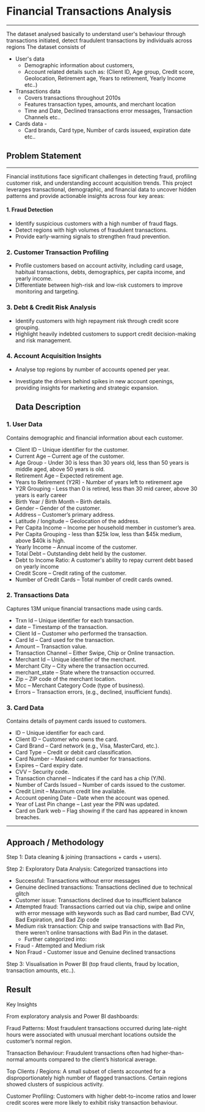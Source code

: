 # Financial Transactions Analysis
---
The dataset analysed basically to understand user's behaviour through transactions initiated, detect fraudulent transactions by individuals across regions
The dataset consists of

 - User's data 
   - Demographic information about customers, 
   - Account related details such as: (Client ID, Age group, Credit score, Geolocation, Retirement age, Years to retirement, Yearly Income etc..)
- Transactions data
   - Covers transactions throughout 2010s
   - Features transaction types, amounts, and merchant location
   - Time and Date, Declined transactions error messages, Transaction Channels etc..
 - Cards data -
   - Card brands, Card type, Number of cards issueed, expiration date etc..

## Problem Statement
---
Financial institutions face significant challenges in detecting fraud, profiling customer risk, and understanding account acquisition trends. This project leverages transactional, demographic, and financial data to uncover hidden patterns and provide actionable insights across four key areas:

#### 1. Fraud Detection

- Identify suspicious customers with a high number of fraud flags.
- Detect regions with high volumes of fraudulent transactions.
- Provide early-warning signals to strengthen fraud prevention.

### 2. Customer Transaction Profiling

- Profile customers based on account activity, including card usage, habitual transactions, debts, demographics, per capita income, and yearly income.
- Differentiate between high-risk and low-risk customers to improve monitoring and targeting.

### 3. Debt & Credit Risk Analysis

- Identify customers with high repayment risk through credit score grouping.
- Highlight heavily indebted customers to support credit decision-making and risk management.

### 4. Account Acquisition Insights

- Analyse top regions by number of accounts opened per year.
- Investigate the drivers behind spikes in new account openings, providing insights for marketing and strategic expansion.

  ## Data Description
### 1. User Data
Contains demographic and financial information about each customer.
- Client ID – Unique identifier for the customer.
- Current Age – Current age of the customer.
- Age Group - Under 30 is less than 30 years old, less than 50 years is middle aged, above 50 years is old.
- Retirement Age – Expected retirement age.
- Years to Retirement (Y2R) - Number of years left to retirement age
- Y2R Grouping - Less than 0 is retired, less than 30 mid career, above 30 years is early career
- Birth Year / Birth Month – Birth details.
- Gender – Gender of the customer.
- Address – Customer’s primary address.
- Latitude / longitude – Geolocation of the address.
- Per Capita Income – Income per household member in customer’s area.
- Per Capita Grouping - less than $25k low, less than $45k medium, above $40k is high.
- Yearly Income – Annual income of the customer.
- Total Debt – Outstanding debt held by the customer.
- Debt to Income Ratio: A customer's ability to repay current debt based on yearly income
- Credit Score – Credit rating of the customer.
- Number of Credit Cards – Total number of credit cards owned.

### 2. Transactions Data
Captures 13M unique financial transactions made using cards.
- Trxn Id – Unique identifier for each transaction.
- date – Timestamp of the transaction.
- Client Id – Customer who performed the transaction.
- Card Id – Card used for the transaction.
- Amount – Transaction value.
- Transaction Channel – Either Swipe, Chip or Online transaction.
- Merchant Id – Unique identifier of the merchant.
- Merchant City – City where the transaction occurred.
- merchant_state – State where the transaction occurred.
- Zip – ZIP code of the merchant location.
- Mcc – Merchant Category Code (type of business).
- Errors – Transaction errors, (e.g., declined, insufficient funds).

### 3. Card Data
Contains details of payment cards issued to customers.
- ID – Unique identifier for each card.
- Client ID – Customer who owns the card.
- Card Brand – Card network (e.g., Visa, MasterCard, etc.).
- Card Type – Credit or debit card classification.
- Card Number – Masked card number for transactions.
- Expires – Card expiry date.
- CVV – Security code.
- Transaction channel – Indicates if the card has a chip (Y/N).
- Number of Cards Issued – Number of cards issued to the customer.
- Credit Limit – Maximum credit line available.
- Account opening Date – Date when the account was opened.
- Year of Last Pin change – Last year the PIN was updated.
- Card on Dark web – Flag showing if the card has appeared in known breaches.

---

## Approach / Methodology

Step 1: Data cleaning & joining (transactions + cards + users).

Step 2: Exploratory Data Analysis: Categorized transactions into 
  -  Successful: Transactions without error messages
  -  Genuine declined transactions: Transactions declined due to technical glitch
  -  Customer issue: Transactions declined due to insufficient balance
  -  Attempted fraud: Transsactions carried out via chip, swipe and online with error message with keywords such as Bad card number, Bad CVV, Bad Expiration, and Bad Zip code
  -  Medium risk transaction: Chip and swipe transactions with Bad Pin, there weren't online transactions with Bad Pin in the dataset.
     -   Further categorized into:
  -  Fraud - Attempted and Medium risk
  -  Non Fraud - Customer issue and Genuine declined transactions

Step 3: Visualisation in Power BI (top fraud clients, fraud by location, transaction amounts, etc..).

## Result
Key Insights

From exploratory analysis and Power BI dashboards:

Fraud Patterns: Most fraudulent transactions occurred during late-night hours were associated with unusual merchant locations outside the customer’s normal region.

Transaction Behaviour: Fraudulent transactions often had higher-than-normal amounts compared to the client’s historical average.

Top Clients / Regions: A small subset of clients accounted for a disproportionately high number of flagged transactions. Certain regions showed clusters of suspicious activity.

Customer Profiling: Customers with higher debt-to-income ratios and lower credit scores were more likely to exhibit risky transaction behaviour.
